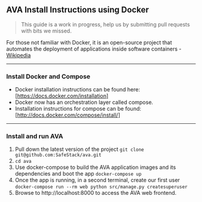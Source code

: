 ## AVA Install Instructions using Docker

> This guide is a work in progress, help us by submitting pull requests with bits we missed.

For those not familiar with Docker, it is an open-source project that automates the deployment of applications inside software containers - [Wikipedia](http://en.wikipedia.org/wiki/Docker_%28software%29)

---

### Install Docker and Compose

* Docker installation instructions can be found here: [https://docs.docker.com/installation]
* Docker now has an orchestration layer called compose. 
* Installation instructions for compose can be found: [http://docs.docker.com/compose/install/]

---

### Install and run AVA

1. Pull down the latest version of the project `git clone git@github.com:SafeStack/ava.git`
2. `cd ava`
3. Use docker-compose to build the AVA application images and its dependencies and boot the app `docker-compose up`
4. Once the app is running, in a second terminal, create our first user `docker-compose run --rm web python src/manage.py createsuperuser`
5. Browse to http://localhost:8000 to access the AVA web frontend.


